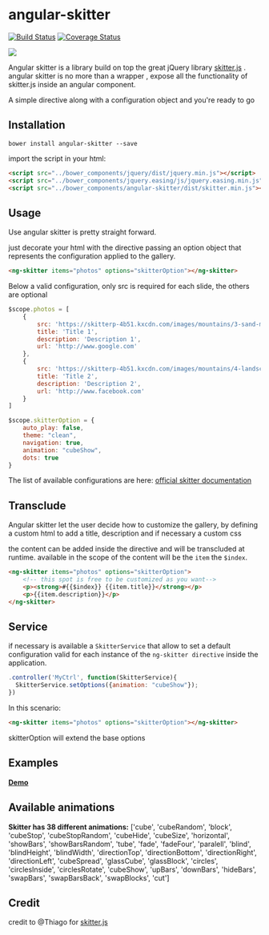 # angular-skitter

[![Build Status](https://travis-ci.org/kinotto/angular-skitter.svg?branch=master)](https://travis-ci.org/kinotto/angular-skitter) [![Coverage Status](https://coveralls.io/repos/github/kinotto/angular-skitter/badge.svg)](https://coveralls.io/github/kinotto/angular-skitter)


<a href="https://kinotto.github.io/angular-skitter/github-page/"> <img src="http://res.cloudinary.com/ddbdqb6js/image/upload/v1496330642/skitter_01.png" /></a>

Angular skitter is a library build on top the great jQuery library <a href="https://skitter-slider.net/">skitter.js</a> . angular skitter is no more than a wrapper , expose all the functionality of skitter.js inside an angular component.

A simple directive along with a configuration object and you're ready to go 

## Installation

`bower install angular-skitter --save`

import the script in your html:

```html
<script src="../bower_components/jquery/dist/jquery.min.js"></script>
<script src="../bower_components/jquery.easing/js/jquery.easing.min.js"></script>
<script src="../bower_components/angular-skitter/dist/skitter.min.js"></script>
 ```


## Usage

Use angular skitter is pretty straight forward.

just decorate your html with the directive passing an option object that represents
the configuration applied to the gallery.


  
```html
<ng-skitter items="photos" options="skitterOption"></ng-skitter>
```

Below a valid configuration, only src is required for each slide, the others are optional

```javascript
$scope.photos = [
    {
        src: 'https://skitterp-4b51.kxcdn.com/images/mountains/3-sand-mountain-clouds.jpg',
        title: 'Title 1',
        description: 'Description 1',
        url: 'http://www.google.com'
    },
    {
        src: 'https://skitterp-4b51.kxcdn.com/images/mountains/4-landscape-with-tree-hills-and-lake.jpg',
        title: 'Title 2',
        description: 'Description 2',
        url: 'http://www.facebook.com'
    }
]
```


```javascript
$scope.skitterOption = {
    auto_play: false,
    theme: "clean",
    navigation: true,
    animation: "cubeShow",
    dots: true
}
```

The list of available configurations are here: [official skitter documentation](https://skitter-slider.net/options.html)

## Transclude
Angular skitter let the user decide how to customize the gallery, by defining a custom html to add a title, description and if necessary a custom css 

the content can be added inside the directive and will be transcluded at runtime. available in the scope of the content will be the `item` the `$index`.


```html
<ng-skitter items="photos" options="skitterOption">
    <!-- this spot is free to be customized as you want-->
    <p><strong>#{{$index}} {{item.title}}</strong></p> 
    <p>{{item.description}}</p>
</ng-skitter>
```

## Service
if necessary is available a `SkitterService` that allow to set a default configuration valid for each instance of the `ng-skitter directive` inside the application.


```javascript
.controller('MyCtrl', function(SkitterService){
  SkitterService.setOptions({animation: "cubeShow"}); 
})
```

In this scenario:
```html
<ng-skitter items="photos" options="skitterOption"></ng-skitter>
```
skitterOption will extend the base options


## Examples

<a href="https://kinotto.github.io/angular-skitter/github-page/"><b>Demo</b></a>

## Available animations

**Skitter has 38 different animations:** ['cube', 'cubeRandom', 'block', 'cubeStop', 'cubeStopRandom', 'cubeHide', 'cubeSize', 'horizontal', 'showBars', 'showBarsRandom', 'tube', 'fade', 'fadeFour', 'paralell', 'blind', 'blindHeight', 'blindWidth', 'directionTop', 'directionBottom', 'directionRight', 'directionLeft', 'cubeSpread', 'glassCube', 'glassBlock', 'circles', 'circlesInside', 'circlesRotate', 'cubeShow', 'upBars', 'downBars', 'hideBars', 'swapBars', 'swapBarsBack', 'swapBlocks', 'cut']


## Credit

credit to @Thiago for <a href="https://github.com/thiagosf/skitter">skitter.js</a>
